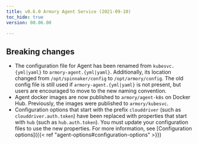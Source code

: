 ```yaml
---
title: v0.6.0 Armory Agent Service (2021-09-10)
toc_hide: true
version: 00.06.00

---
```


## Breaking changes

* The configuration file for Agent has been renamed from `kubesvc.{yml|yaml}` to `armory-agent.{yml|yaml}`. Additionally, its location changed from `/opt/spinnaker/config` to `/opt/armory/config`. The old config file is still used if `armory-agent.{yml|yaml}` is not present, but users are encouraged to move to the new naming convention.
* Agent docker images are now published to `armory/agent-k8s` on Docker Hub. Previously, the images were published to `armory/kubesvc`.
* Configuration options that start with the prefix `clouddriver` (such as `clouddriver.auth.token`) have been replaced with properties that start with `hub` (such as `hub.auth.token`). You must update your configuration files to use the new properties. For more information, see [Configuration options]({{< ref "agent-options#configuration-options" >}})